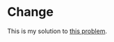 Change
======

This is my solution to [this problem](http://dojopuzzles.com/problemas/exibe/troco/).
